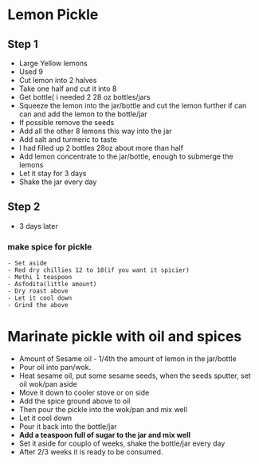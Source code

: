 # Lemon Pickle

## Step 1
- Large Yellow lemons 
- Used 9
- Cut lemon into 2 halves
- Take one half and cut it into 8 
- Get bottle( i needed 2 28 oz bottles/jars
- Squeeze the  lemon into the jar/bottle and cut the lemon further if can can and add the lemon to the bottle/jar
- If possible remove the seeds
- Add all the other 8 lemons this way into the jar
- Add salt and turmeric to taste
- I had filled up 2 bottles 28oz  about more than half 
- Add lemon concentrate to the jar/bottle, enough to submerge the lemons
- Let it stay for 3 days
- Shake the jar every day

## Step 2
- 3 days later
### make spice for pickle
```
- Set aside
- Red dry chillies 12 to 18(if you want it spicier) 
- Methi 1 teaspoon
- Asfodita(little amount)
- Dry roast above
- Let it cool down
- Grind the above
```

# Marinate pickle with oil and spices
- Amount of Sesame oil  -  1/4th the amount of lemon in the jar/bottle
- Pour oil into pan/wok.
- Heat sesame oil, put some sesame seeds, when the seeds sputter, set oil wok/pan aside
- Move it down to cooler stove or on side
- Add the spice ground above to oil
- Then pour the pickle into the wok/pan and mix well
- Let it cool down
- Pour it back into the bottle/jar
- **Add a teaspoon full of sugar to the jar and mix well**
- Set it aside for couplo of weeks, shake the bottle/jar every day
- After 2/3 weeks it is ready to be consumed.

